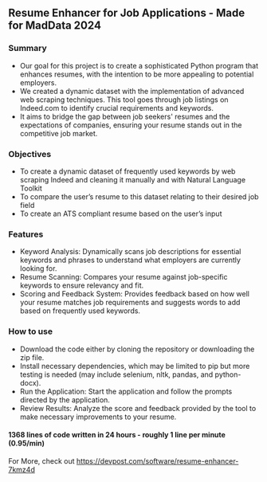 ## Resume Enhancer for Job Applications - Made for MadData 2024

### Summary
- Our goal for this project is to create a sophisticated Python program that enhances resumes, with the intention to be more appealing to potential employers. 
- We created a dynamic dataset with the implementation of advanced web scraping techniques. This tool goes through job listings on Indeed.com to identify crucial requirements and keywords. 
- It aims to bridge the gap between job seekers' resumes and the expectations of companies, ensuring your resume stands out in the competitive job market.

### Objectives
- To create a dynamic dataset of frequently used keywords by web scraping Indeed and cleaning it manually and with Natural Language Toolkit
- To compare the user’s resume to this dataset relating to their desired job field
- To create an ATS compliant resume based on the user’s input

### Features
- Keyword Analysis: Dynamically scans job descriptions for essential keywords and phrases to understand what employers are currently looking for.
- Resume Scanning: Compares your resume against job-specific keywords to ensure relevancy and fit.
- Scoring and Feedback System: Provides feedback based on how well your resume matches job requirements and suggests words to add based on frequently used keywords.

### How to use
- Download the code either by cloning the repository or downloading the zip file.
- Install necessary dependencies, which may be limited to pip but more testing is needed (may include selenium, nltk, pandas, and python-docx).
- Run the Application: Start the application and follow the prompts directed by the application.
- Review Results: Analyze the score and feedback provided by the tool to make necessary improvements to your resume.

#### 1368 lines of code written in 24 hours - roughly 1 line per minute (0.95/min)
For More, check out https://devpost.com/software/resume-enhancer-7kmz4d
